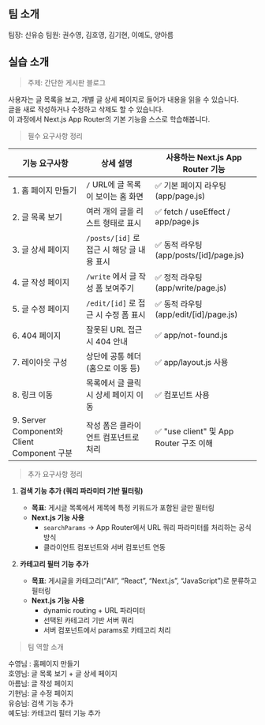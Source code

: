 ## 팀 소개

팀장: 신유승
팀원: 권수영, 김호영, 김기현, 이예도, 양아름

## 실습 소개

> 주제: 간단한 게시판 블로그

사용자는 글 목록을 보고, 개별 글 상세 페이지로 들어가 내용을 읽을 수 있습니다. <br />글을 새로 작성하거나 수정하고 삭제도 할 수 있습니다.
<br />이 과정에서 Next.js App Router의 기본 기능을 스스로 학습해봅니다.

> 필수 요구사항 정리

| **기능 요구사항** | **상세 설명** | **사용하는 Next.js App Router 기능** |
| --- | --- | --- |
| 1. 홈 페이지 만들기 | `/` URL에 글 목록이 보이는 홈 화면 | ✅ 기본 페이지 라우팅 (app/page.js) |
| 2. 글 목록 보기 | 여러 개의 글을 리스트 형태로 표시 | ✅ fetch / useEffect / app/page.js |
| 3. 글 상세 페이지 | `/posts/[id]` 로 접근 시 해당 글 내용 표시 | ✅ 동적 라우팅 (app/posts/[id]/page.js) |
| 4. 글 작성 페이지 | `/write` 에서 글 작성 폼 보여주기 | ✅ 정적 라우팅 (app/write/page.js) |
| 5. 글 수정 페이지 | `/edit/[id]` 로 접근 시 수정 폼 표시 | ✅ 동적 라우팅 (app/edit/[id]/page.js) |
| 6. 404 페이지 | 잘못된 URL 접근 시 404 안내 | ✅ app/not-found.js |
| 7. 레이아웃 구성 | 상단에 공통 헤더(홈으로 이동 등) | ✅ app/layout.js 사용 |
| 8. 링크 이동 | 목록에서 글 클릭 시 상세 페이지 이동 | ✅ <Link> 컴포넌트 사용 |
| 9. Server Component와 Client Component 구분 | 작성 폼은 클라이언트 컴포넌트로 처리 | ✅ "use client" 및 App Router 구조 이해 |

> 추가 요구사항 정리

1. **검색 기능 추가 (쿼리 파라미터 기반 필터링)**
    - **목표**: 게시글 목록에서 제목에 특정 키워드가 포함된 글만 필터링
    - **Next.js 기능 사용**
        - `searchParams` → App Router에서 URL 쿼리 파라미터를 처리하는 공식 방식
        - 클라이언트 컴포넌트와 서버 컴포넌트 연동
    
2. **카테고리 필터 기능 추가**
    - **목표**: 게시글을 카테고리(”All”, “React”, “Next.js”, “JavaScript”)로 분류하고 필터링
    - **Next.js 기능 사용**
        - dynamic routing + URL 파라미터
        - 선택된 카테고리 기반 서버 쿼리
        - 서버 컴포넌트에서 params로 카테고리 처리

> 팀 역할 소개

수영님 : 홈페이지 만들기 <br />
호영님: 글 목록 보기 + 글 상세 페이지 <br />
아름님: 글 작성 페이지 <br />
기현님: 글 수정 페이지 <br />
유승님: 검색 기능 추가 <br />
예도님: 카테고리 필터 기능 추가 <br />